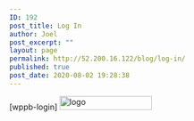 ```yaml
---
ID: 192
post_title: Log In
author: Joel
post_excerpt: ""
layout: page
permalink: http://52.200.16.122/blog/log-in/
published: true
post_date: 2020-08-02 19:28:38
---
```

[wppb-login]
<img width="165" height="25" src="http://52.200.16.122/blog/wp-content/uploads/2018/03/event-star-logo.png" alt="logo">
